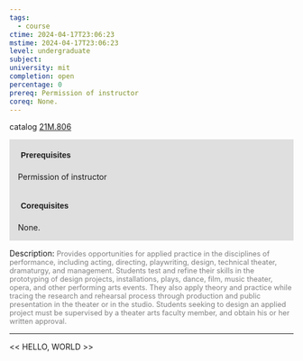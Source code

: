 ```yaml
---
tags:
  - course
ctime: 2024-04-17T23:06:23
mstime: 2024-04-17T23:06:23
level: undergraduate
subject: 
university: mit
completion: open
percentage: 0
prereq: Permission of instructor
coreq: None.
---
```


catalog [21M.806](http://student.mit.edu/catalog/m21Mb.html#21M.806)

<span style="display: block; padding: 15px; background-color: rgb(100, 100, 100, 0.2);"><font id="m_prereq2621_0" style="display: block; font-family: Arial, sans-serif; font-weight: bold; padding: 5px">Prerequisites</font><br><span id="prereq2621_0">Permission of instructor</span></span>
<span style="display: block; padding: 15px; background-color: rgb(100, 100, 100, 0.2);"><font id="m_coreq2621_0" style="display: block; font-family: Arial, sans-serif; font-weight: bold; padding: 5px">Corequisites</font><br><span id="coreq2621_0">None.</span></span>

<font style="">Description:</font>
<font style="color: grey; font-size: 0.8rem;">Provides opportunities for applied practice in the disciplines of performance, including acting, directing, playwriting, design, technical theater, dramaturgy, and management. Students test and refine their skills in the prototyping of design projects, installations, plays, dance, film, music theater, opera, and other performing arts events. They also apply theory and practice while tracing the research and rehearsal process through production and public presentation in the theater or in the studio. Students seeking to design an applied project must be supervised by a theater arts faculty member, and obtain his or her written approval.</font>



---

<< HELLO, WORLD >>
